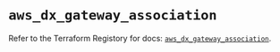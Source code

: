 # `aws_dx_gateway_association`

Refer to the Terraform Registory for docs: [`aws_dx_gateway_association`](https://registry.terraform.io/providers/hashicorp/aws/5.13.1/docs/resources/dx_gateway_association).
